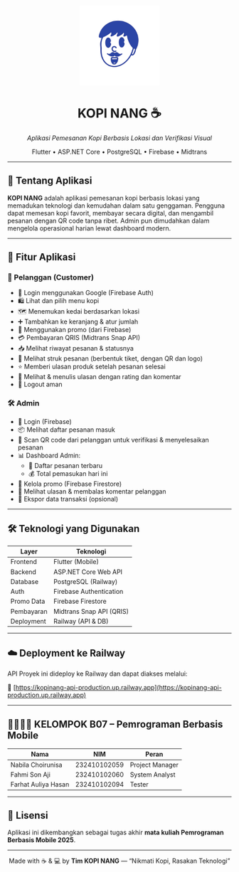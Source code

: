 <p align="center">
  <img src="assets/images/logo.png" alt="KOPI NANG Logo" width="180">
</p>

<h1 align="center">KOPI NANG ☕</h1>
<p align="center"><i>Aplikasi Pemesanan Kopi Berbasis Lokasi dan Verifikasi Visual</i></p>

<p align="center">
  Flutter • ASP.NET Core • PostgreSQL • Firebase • Midtrans
</p>

---

## 📱 Tentang Aplikasi

**KOPI NANG** adalah aplikasi pemesanan kopi berbasis lokasi yang memadukan teknologi dan kemudahan dalam satu genggaman. Pengguna dapat memesan kopi favorit, membayar secara digital, dan mengambil pesanan dengan QR code tanpa ribet. Admin pun dimudahkan dalam mengelola operasional harian lewat dashboard modern.

---

## 🎯 Fitur Aplikasi

### 👤 Pelanggan (Customer)
- 🔐 Login menggunakan Google (Firebase Auth)
- 🛍️ Lihat dan pilih menu kopi
- 🗺️ Menemukan kedai berdasarkan lokasi
- ➕ Tambahkan ke keranjang & atur jumlah
- 🎁 Menggunakan promo (dari Firebase)
- 💳 Pembayaran QRIS (Midtrans Snap API)
- 📥 Melihat riwayat pesanan & statusnya
- 🧾 Melihat struk pesanan (berbentuk tiket, dengan QR dan logo)
- ⭐ Memberi ulasan produk setelah pesanan selesai
- 📝 Melihat & menulis ulasan dengan rating dan komentar
- 🔐 Logout aman

### 🛠️ Admin
- 🔐 Login (Firebase)
- 📦 Melihat daftar pesanan masuk
- 🧾 Scan QR code dari pelanggan untuk verifikasi & menyelesaikan pesanan
- 📊 Dashboard Admin:
    - 🧾 Daftar pesanan terbaru
    - 💰 Total pemasukan hari ini
- 🎁 Kelola promo (Firebase Firestore)
- 💬 Melihat ulasan & membalas komentar pelanggan
- 📂 Ekspor data transaksi (opsional)

---

## 🛠️ Teknologi yang Digunakan

| Layer        | Teknologi                     |
|--------------|-------------------------------|
| Frontend     | Flutter (Mobile)              |
| Backend      | ASP.NET Core Web API          |
| Database     | PostgreSQL (Railway)          |
| Auth         | Firebase Authentication       |
| Promo Data   | Firebase Firestore            |
| Pembayaran   | Midtrans Snap API (QRIS)      |
| Deployment   | Railway (API & DB)            |

---
## ☁️ Deployment ke Railway

API Proyek ini dideploy ke Railway dan dapat diakses melalui:

🔗 [https://kopinang-api-production.up.railway.app](https://kopinang-api-production.up.railway.app)

-----

## 👨‍👩‍👧‍👦 KELOMPOK B07 – Pemrograman Berbasis Mobile

| Nama                | NIM          | Peran                      |
|---------------------|--------------|----------------------------|
| Nabila Choirunisa   | 232410102059 | Project Manager            |
| Fahmi Son Aji       | 232410102060 | System Analyst             |
| Farhat Auliya Hasan | 232410102094 | Tester                     |

---

## 📄 Lisensi

Aplikasi ini dikembangkan sebagai tugas akhir **mata kuliah Pemrograman Berbasis Mobile 2025**.

---

<p align="center">
  Made with ☕ & 💻 by <b>Tim KOPI NANG</b> — “Nikmati Kopi, Rasakan Teknologi”
</p>
